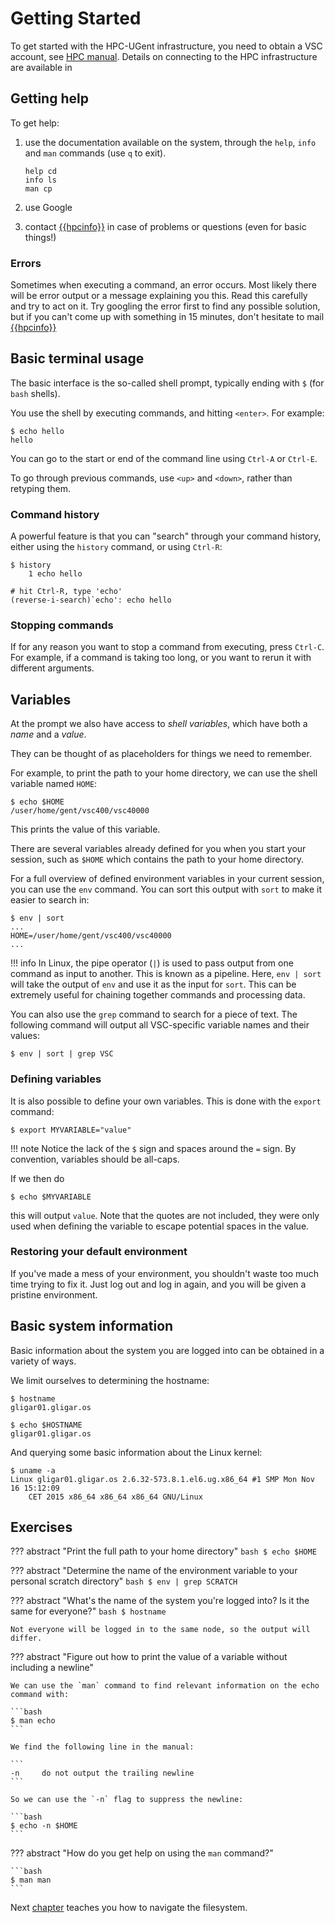 # Getting Started

To get started with the HPC-UGent infrastructure, you need to obtain a
VSC account, see [HPC manual](../account.md). 
Details on connecting to the HPC infrastructure are available in


## Getting help

To get help:

1.  use the documentation available on the system, through the
    `help`, `info` and `man` commands (use `q` to exit).
    ``` 
    help cd 
    info ls 
    man cp 
    ```
2.  use Google

3. contact [{{hpcinfo}}](mailto:{{hpcinfo}}) in case
of problems or questions (even for basic things!)

### Errors

Sometimes when executing a command, an error occurs. Most likely there
will be error output or a message explaining you this. Read this
carefully and try to act on it. Try googling the error first to find any
possible solution, but if you can't come up with something in 15
minutes, don't hesitate to mail 
[{{hpcinfo}}](mailto:{{hpcinfo}})

## Basic terminal usage

The basic interface is the so-called shell prompt, typically ending with
`$` (for `bash` shells).

You use the shell by executing commands, and hitting
`<enter>`. For example: 

```
$ echo hello 
hello 
```

You can go to the start or end of the command line using
`Ctrl-A` or `Ctrl-E`.

To go through previous commands, use `<up>` and
`<down>`, rather than retyping them.

### Command history

A powerful feature is that you can "search" through your command
history, either using the `history` command, or using
`Ctrl-R`: 
```
$ history
    1 echo hello

# hit Ctrl-R, type 'echo' 
(reverse-i-search)`echo': echo hello
```

### Stopping commands

If for any reason you want to stop a command from executing, press
`Ctrl-C`. For example, if a command is taking too long, or
you want to rerun it with different arguments.

## Variables

At the prompt we also have access to *shell variables*, which have both a
*name* and a *value*.

They can be thought of as placeholders for things we need to remember.

For example, to print the path to your home directory, we can use the
shell variable named `HOME`:

```
$ echo $HOME 
/user/home/gent/vsc400/vsc40000
```

This prints the value of this variable.

There are several variables already defined for you when you start your
session, such as `$HOME` which contains the path to your
home directory.

For a full overview of defined environment variables in your current
session, you can use the `env` command. You can sort this
output with `sort` to make it easier to search in:

```
$ env | sort 
...
HOME=/user/home/gent/vsc400/vsc40000 
... 
```

!!! info
    In Linux, the pipe operator (`|`) is used to pass output from one command as input to another. 
    This is known as a pipeline. Here, `env | sort` will take the output of `env` and use it as the input for `sort`. 
    This can be extremely useful for chaining together commands and processing data.


You can also use the `grep` command to search for a piece of
text. The following command will output all VSC-specific variable names
and their values:

```
$ env | sort | grep VSC
```

### Defining variables


It is also possible to define your own variables. This is done with the `export` command:

```
$ export MYVARIABLE="value"
```


!!! note
    Notice the lack of the `$` sign and spaces around the `=` sign. 
    By convention, variables should be all-caps.


If we then do 
```
$ echo $MYVARIABLE
```

this will output `value`. Note that the quotes are not
included, they were only used when defining the variable to escape
potential spaces in the value.

### Restoring your default environment

If you've made a mess of your environment, you shouldn't waste too much
time trying to fix it. Just log out and log in again, and you will be
given a pristine environment.


## Basic system information

Basic information about the system you are logged into can be obtained
in a variety of ways.

We limit ourselves to determining the hostname: 
```
$ hostname 
gligar01.gligar.os

$ echo $HOSTNAME 
gligar01.gligar.os 
```

And querying some basic information about the Linux kernel:
```
$ uname -a 
Linux gligar01.gligar.os 2.6.32-573.8.1.el6.ug.x86_64 #1 SMP Mon Nov 16 15:12:09
	CET 2015 x86_64 x86_64 x86_64 GNU/Linux 
```

## Exercises

??? abstract "Print the full path to your home directory"
    ```bash
    $ echo $HOME
    ```

??? abstract "Determine the name of the environment variable to your personal scratch directory"
    ```bash
    $ env | grep SCRATCH
    ```

??? abstract "What's the name of the system you're logged into? Is it the same for everyone?"
    ```bash
    $ hostname
    ```
    
    Not everyone will be logged in to the same node, so the output will differ.

??? abstract "Figure out how to print the value of a variable without including a newline"
    
    We can use the `man` command to find relevant information on the echo command with:

    ```bash
    $ man echo
    ```

    We find the following line in the manual:

    ```
    -n     do not output the trailing newline
    ```
    
    So we can use the `-n` flag to suppress the newline:
    
    ```bash
    $ echo -n $HOME
    ```

??? abstract "How do you get help on using the `man` command?"
    
    ```bash
    $ man man
    ```

Next [chapter](navigating.md) teaches you how to navigate the filesystem.
